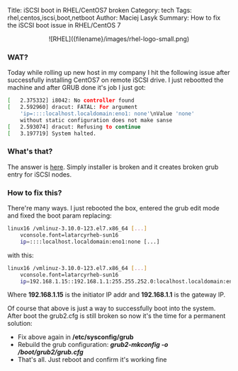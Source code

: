 Title: iSCSI boot in RHEL/CentOS7 broken
Category: tech
Tags: rhel,centos,iscsi,boot,netboot
Author: Maciej Lasyk
Summary: How to fix the iSCSI boot issue in RHEL/CentOS 7

<center>![RHEL]({filename}/images/rhel-logo-small.png)</center>

### WAT? ###

Today while rolling up new host in my company I hit the following issue after
successfully installing CentOS7 on remote iSCSI drive. I just rebootted the
machine and after GRUB done it's job I just got:

```bash
[   2.375332] i8042: No controller found
[   2.592960] dracut: FATAL: For argument 
    'ip=::::localhost.localdomain:eno1: none'\nValue 'none' 
    without static configuration does not make sanse
[   2.593074] dracut: Refusing to continue
[   3.197719] System halted.
```

### What's that? ###

The answer is [here](https://access.redhat.com/solutions/905003). Simply
installer is broken and it creates broken grub entry for iSCSI nodes.

### How to fix this? ###

There're many ways. I just rebooted the box, entered the grub edit mode and
fixed the boot param replacing:

```bash
linux16 /vmlinuz-3.10.0-123.el7.x86_64 [...] 
    vconsole.font=latarcyrheb-sun16 
    ip=::::localhost.localdomain:eno1:none [...]
```

with this:

```bash
linux16 /vmlinuz-3.10.0-123.el7.x86_64 [...] 
    vconsole.font=latarcyrheb-sun16 
    ip=192.168.1.15::192.168.1.1:255.255.252.0:localhost.localdomain:eno1:none [...]
```

Where **192.168.1.15** is the initiator IP addr and **192.168.1.1** is the 
gateway IP.

Of course that above is just a way to successfully boot into the system. After 
boot the grub2.cfg is still broken so now it's the time for a permanent
solution:

- Fix above again in **/etc/sysconfig/grub**
- Rebuild the grub configuration: ***grub2-mkconfig -o /boot/grub2/grub.cfg***
- That's all. Just reboot and confirm it's working fine
